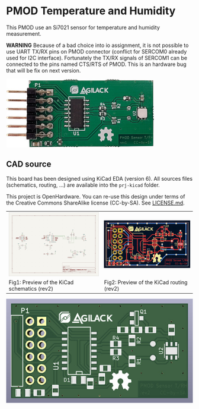 PMOD Temperature and Humidity
=============================

This PMOD use an Si7021 sensor for temperature and humidity measurement.

**WARNING** Because of a bad choice into io assignment, it is not possible to
use UART TX/RX pins on PMOD connector (conflict for SERCOM0 already used for
I2C interface). Fortunately the TX/RX signals of SERCOM1 can be connected to
the pins named CTS/RTS of PMOD. This is an hardware bug that will be fix on
next version.

![Picture of PMOD-trh rev1](doc/pcb-rev1-top-mini.jpg)

CAD source
----------

This board has been designed using KiCad EDA (version 6). All sources files
(schematics, routing, ...) are available into the `prj-kicad` folder.

This project is OpenHardware. You can re-use this design under terms of the
Creative Commons  ShareAlike license (CC-by-SA). See [LICENSE.md](LICENSE.md).

<table>
<tr>
<td><img src="doc/kicad-sch-preview.png"     alt="KiCad schematics" /></td>
<td><img src="doc/kicad-routing-preview.png" alt="KiCad routing" /></td>
</tr>
<tr>
<td>Fig1: Preview of the KiCad schematics (rev2)</td>
<td>Fig2: Preview of the KiCad routing (rev2)</td>
</tr>
</table>

![PCB 3D preview](doc/pcb-rev2-3d.jpg)
